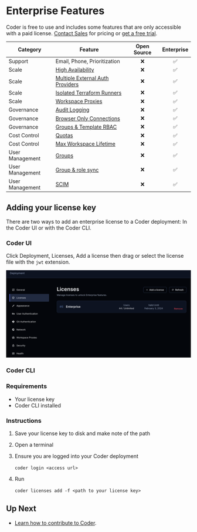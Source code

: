 # Enterprise Features

Coder is free to use and includes some features that are only accessible with a
paid license. [Contact Sales](https://coder.com/contact) for pricing or
[get a free trial](https://coder.com/trial).

| Category        | Feature                                                                                             | Open Source | Enterprise |
| --------------- | --------------------------------------------------------------------------------------------------- | :---------: | :--------: |
| Support         | Email, Phone, Prioritization                                                                        |     ❌      |     ✅     |
| Scale           | [High Availability](./admin/high-availability.md)                                                   |     ❌      |     ✅     |
| Scale           | [Multiple External Auth Providers](./admin/external-auth.md#multiple-external-providers-enterprise) |     ❌      |     ✅     |
| Scale           | [Isolated Terraform Runners](./admin/provisioners.md)                                               |     ❌      |     ✅     |
| Scale           | [Workspace Proxies](./admin/workspace-proxies.md)                                                   |     ❌      |     ✅     |
| Governance      | [Audit Logging](./admin/audit-logs.md)                                                              |     ❌      |     ✅     |
| Governance      | [Browser Only Connections](./networking/#browser-only-connections-enterprise)                       |     ❌      |     ✅     |
| Governance      | [Groups & Template RBAC](./admin/rbac.md)                                                           |     ❌      |     ✅     |
| Cost Control    | [Quotas](./admin/quotas.md)                                                                         |     ❌      |     ✅     |
| Cost Control    | [Max Workspace Lifetime](./workspaces.md#max-lifetime)                                              |     ❌      |     ✅     |
| User Management | [Groups](./admin/groups.md)                                                                         |     ❌      |     ✅     |
| User Management | [Group & role sync](./admin/auth.md#group-sync-enterprise)                                          |     ❌      |     ✅     |
| User Management | [SCIM](./admin/auth.md#scim)                                                                        |     ❌      |     ✅     |

## Adding your license key

There are two ways to add an enterprise license to a Coder deployment: In the
Coder UI or with the Coder CLI.

### Coder UI

Click Deployment, Licenses, Add a license then drag or select the license file
with the `jwt` extension.

![Add License UI](./images/add-license-ui.png)

### Coder CLI

### Requirements

- Your license key
- Coder CLI installed

### Instructions

1. Save your license key to disk and make note of the path
2. Open a terminal
3. Ensure you are logged into your Coder deployment

   `coder login <access url>`

4. Run

   `coder licenses add -f <path to your license key>`

## Up Next

- [Learn how to contribute to Coder](./CONTRIBUTING.md).
